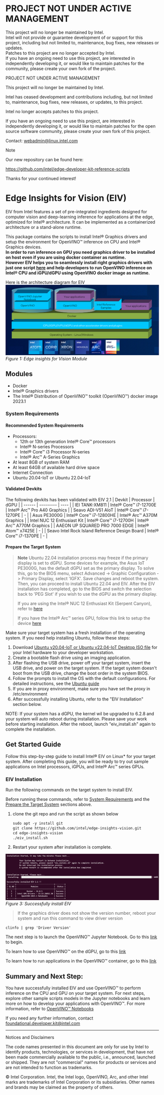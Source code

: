 # PROJECT NOT UNDER ACTIVE MANAGEMENT #  
This project will no longer be maintained by Intel.  
Intel will not provide or guarantee development of or support for this project, including but not limited to, maintenance, bug fixes, new releases or updates.  
Patches to this project are no longer accepted by Intel.  
 If you have an ongoing need to use this project, are interested in independently developing it, or would like to maintain patches for the community, please create your own fork of the project.  
  
PROJECT NOT UNDER ACTIVE MANAGEMENT

This project will no longer be maintained by Intel.

Intel has ceased development and contributions including, but not limited to, maintenance, bug fixes, new releases, or updates, to this project.  

Intel no longer accepts patches to this project.

If you have an ongoing need to use this project, are interested in independently developing it, or would like to maintain patches for the open source software community, please create your own fork of this project.  

Contact: webadmin@linux.intel.com

> [!NOTE]
> Our new repository can be found here:
> 
> https://github.com/intel/edge-developer-kit-reference-scripts
> 
> Thanks for your continued interest!


# Edge Insights for Vision (EIV)
EIV from Intel features a set of pre-integrated ingredients designed for computer vision and deep-learning inference for applications at the edge, optimized for Intel® architecture. It can be implemented as a containerized architecture or a stand-alone runtime.

This package contains the scripts to install Intel® Graphics drivers and setup the environment for OpenVINO™ inference on CPU and Intel® Graphics devices.<br>
**In order to run inference on GPU you need graphics driver to be installed on host even if you are using docker container as runtime.<br>
However EIV helps you to seamlessly install right graphics drivers with just one script [here](https://github.com/intel/edge-insights-vision#eiv-installation) and help developers to run OpenVINO inference on Intel® CPU and iGPU/dGPU using OpenVINO docker image as runtime.<br>**


Here is the architecture diagram for EIV
![Architecture](/images/Architecture.png)
*Figure 1: Edge insights for Vision Module*

## Modules
* Docker
* Intel® Graphics drivers 
* The Intel® Distribution of OpenVINO™ toolkit (OpenVINO™) docker image 2023.1

### System Requirements
#### Recommended System Requirements
- Processors:
  -  12th or 13th generation Intel® Core™ processors
  -  Intel® N-series Processors
  -  Intel® Core™ i3 Processor N-series
  -  Intel® Arc™ A-Series Graphics
- At least 8GB of system RAM
- At least 64GB of available hard drive space
- Internet Connection
- Ubuntu 20.04-IoT or Ubuntu 22.04-IoT

#### Validated Devkits
The following devkits has been validated with EIV 2.1
| Devkit | Processor | dGPU | 
| ------ | --------- | ---- | 
| IEI TANK-XM811 | Intel® Core™ i7-12700E | Intel® Arc™ Pro A40 Graphics | 
| Seavo ADI-V51 AIoT | Intel® Core™ i7-1270PE | - | 
| Asus PE3000G | Intel® Core™ i7-12800HE | Intel® Arc™ A370M Graphics |
| Intel NUC 12 Enthusiast Kit | Intel® Core™ i7-12700H | Intel® Arc™ A770M Graphics |
| AAEON UP SQUARED PRO 7000 EDGE | Intel® Atom™ x7425E | - |
| Seavo Intel Rock Island Reference Design Board | Intel® Core™ i7-1370PE | - |

#### Prepare the Target System
>**Note**
>Ubuntu 22.04 installation process may freeze if the primary display is set to dGPU. Some devices for example, the Asus IoT PE3000G, has the default dGPU set as the primary display. To solve this, go to the BIOS menu, select Advanced -> Graphic Configuration -> Primary Display, select 'IGFX'. Save changes and reboot the system. Then, you can proceed to install Ubuntu 22.04 and EIV. After the EIV installation has completed, go to the BIOS and switch the selection back to 'PEG Slot' if you wish to use the dGPU as the primary display.
>
>If you are using the Intel® NUC 12 Enthusiast Kit (Serpent Canyon), refer to [here](docs/Serpent_Canyon.md)
>
>If you have the Intel® Arc™ series GPU, follow this link to setup the device [here](https://www.intel.in/content/www/in/en/support/articles/000091128/graphics.html?erpm_id=1886163_ts1684118208092)

Make sure your target system has a fresh installation of the operating system. If you need help installing Ubuntu, follow these steps:
1. Download [Ubuntu v20.04-IoT or Ubuntu v22.04-IoT Desktop ISO file](https://ubuntu.com/download/iot/intel-iot) for your Intel hardware to your developer workstation.
2. Create a bootable flash drive using an imaging application.
3. After flashing the USB drive, power off your target system, insert the USB drive, and power on the target system. If the target system doesn't boot from the USB drive, change the boot order in the system BIOS.
4. Follow the prompts to install the OS with the default configurations. For detailed instructions, see the [Ubuntu guide](https://ubuntu.com/tutorials/tutorial-install-ubuntu-desktop#1-overview)
5. If you are in proxy environment, make sure you have set the proxy in /etc/environment
6. After successfully installing Ubuntu, refer to the "EIV Installation" section below.

NOTE: If your system has a dGPU, the kernel wil be upgraded to 6.2.8 and your system will auto reboot during installation. Please save your work before starting installation. After the reboot, launch "eiv_install.sh" again to complete the installation.

## Get Started Guide
Follow this step-by-step guide to install Intel® EIV on Linux* for your target system. After completing this guide, you will be ready to try out sample applications on Intel processors, iGPUs, and Intel® Arc™ series GPUs.

### EIV Installation
Run the following commands on the target system to install EIV.

Before running these commands, refer to [System Requirements](https://github.com/intel/edge-insights-vision#system-requirements) and the [Prepare the Target System](https://github.com/intel/edge-insights-vision#prepare-the-target-system) sections above.

1. clone the git repo and run the script as shown below
   
   ```
   sudo apt -y install git
   git clone https://github.com/intel/edge-insights-vision.git
   cd edge-insights-vision
   ./eiv_install.sh
   ```
3. Restart your system after installation is complete.

![eiv](/images/install_successfull.png)
*Figure 3: Successfully install EIV*

> If the graphics driver does not show the version number, reboot your system and run this command to view driver version
```shell
clinfo | grep 'Driver Version'
```   
The next step is to launch the OpenVINO™ Jupyter Notebook. Go to this [link](/docs/Run_Jupyter_Notebook_Tutorials.md) to begin.

To learn how to use OpenVINO™ on the dGPU, go to this [link](/docs/How_to_use_OpenVINO_on_dGPU.md)

To learn how to run applications in the OpenVINO™ container, go to this [link](/docs/Run_Application_in_OpenVINO_Container.md)

## Summary and Next Step:
You have successfully installed EIV and use OpenVINO™ to perform inference on the CPU and GPU on your target system. 
For next steps, explore other sample scripts models in the Jupyter notebooks and learn more on how to develop your applications with OpenVINO™. For more information, refer to [OpenVINO™ Notebooks](https://github.com/openvinotoolkit/openvino_notebooks) 

If you need any further information, contact foundational.developer.kit@intel.com

--------------------------------------------------------------------------
Notices and Disclaimers

The code names presented in this document are only for use by Intel to identify products, technologies, or services in development, that have not been made commercially available to the public, i.e., announced, launched or shipped. They are not "commercial" names for products or services and are not intended to function as trademarks.  
                   
© Intel Corporation.  Intel, the Intel logo, OpenVINO, Arc, and other Intel marks are trademarks of Intel Corporation or its subsidiaries.  Other names and brands may be claimed as the property of others.

